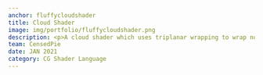 ```yaml
---
anchor: fluffycloudshader
title: Cloud Shader
image: img/portfolio/fluffycloudshader.png
description: <p>A cloud shader which uses triplanar wrapping to wrap noise on a 3D object to deform it.</p><p>This is a simple cloud shader with rim lighting where using a noise texture you can create a fluffy looking cloud.</p><p>Source code here</p><a href="https://github.com/CensedPie/FluffyCloudShader">https://github.com/CensedPie/FluffyCloudShader</a> 
team: CensedPie
date: JAN 2021
category: CG Shader Language
---
```

